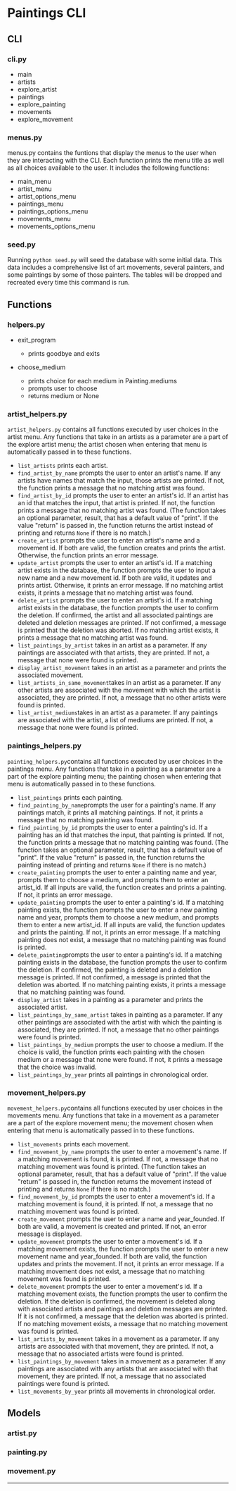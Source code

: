 
# Paintings CLI

## CLI

### cli.py

- main
- artists
- explore_artist
- paintings
- explore_painting
- movements
- explore_movement

### menus.py

menus.py contains the funtions that display the menus to the user when they are interacting with the CLI. Each function prints the menu title as well as all choices available to the user. It includes the following functions:
- main_menu
- artist_menu
- artist_options_menu
- paintings_menu
- paintings_options_menu
- movements_menu
- movements_options_menu

### seed.py

Running `python seed.py` will seed the database with some initial data. This data includes a comprehensive list of art movements, several painters, and some paintings by some of those painters. The tables will be dropped and recreated every time this command is run.

## Functions

### helpers.py

- exit_program
    - prints goodbye and exits

- choose_medium
    - prints choice for each medium in Painting.mediums
    - prompts user to choose
    - returns medium or None

### artist_helpers.py

`artist_helpers.py` contains all functions executed by user choices in the artist menu. Any functions that take in an artists as a parameter are a part of the explore artist menu; the artist chosen when entering that menu is automatically passed in to these functions.

- `list_artists` prints each artist.
- `find_artist_by_name` prompts the user to enter an artist's name. If any artists have names that match the input, those artists are printed. If not, the function prints a message that no matching artist was found.
- `find_artist_by_id` prompts the user to enter an artist's id. If an artist has an id that matches the input, that artist is printed. If not, the function prints a message that no matching artist was found. (The function takes an optional parameter, result, that has a default value of "print". If the value "return" is passed in, the function returns the artist instead of printing and returns `None` if there is no match.)
- `create_artist` prompts the user to enter an artist's name and a movement id. If both are valid, the function creates and prints the artist. Otherwise, the function prints an error message.
- `update_artist` prompts the user to enter an artist's id. If a matching artist exists in the database, the function prompts the user to input a new name and a new movement id. If both are valid, it updates and prints artist. Otherwise, it prints an error message. If no matching artist exists, it prints a message that no matching artist was found.
- `delete_artist` prompts the user to enter an artist's id. If a matching artist exists in the database, the function prompts the user to confirm the deletion. If confirmed, the artist and all associated paintings are deleted and deletion messages are printed. If not confirmed, a message is printed that the deletion was aborted. If no matching artist exists, it prints a message that no matching artist was found.
- `list_paintings_by_artist` takes in an artist as a parameter. If any paintings are associated with that artists, they are printed. If not, a message that none were found is printed.
- `display_artist_movement` takes in an artist as a parameter and prints the associated movement.
- `list_artists_in_same_movement`takes in an artist as a parameter. If any other artists are associated with the movement with which the artist is associated, they are printed. If not, a message that no other artists were found is printed.
- `list_artist_mediums`takes in an artist as a parameter. If any paintings are associated with the artist, a list of mediums are printed. If not, a message that none were found is printed.

### paintings_helpers.py

`painting_helpers.py`contains all functions executed by user choices in the paintings menu. Any functions that take in a painting as a parameter are a part of the explore painting menu; the painting chosen when entering that menu is automatically passed in to these functions.

- `list_paintings` prints each painting.
- `find_painting_by_name`prompts the user for a painting's name. If any paintings match, it prints all matching paintings. If not, it prints a message that no matching painting was found. 
- `find_painting_by_id` prompts the user to enter a painting's id. If a painting has an id that matches the input, that painting is printed. If not, the function prints a message that no matching painting was found. (The function takes an optional parameter, result, that has a default value of "print". If the value "return" is passed in, the function returns the painting instead of printing and returns `None` if there is no match.)
- `create_painting` prompts the user to enter a painting name and year, prompts them to choose a medium, and prompts them to enter an artist_id. If all inputs are valid, the function creates and prints a painting. If not, it prints an error message.
- `update_painting` prompts the user to enter a painting's id. If a matching painting exists, the function prompts the user to enter a new painting name and year, prompts them to choose a new medium, and prompts them to enter a new artist_id. If all inputs are valid, the function updates and prints the painting. If not, it prints an error message. If a matching painting does not exist, a message that no matching painting was found is printed.
- `delete_painting`prompts the user to enter a painting's id. If a matching painting exists in the database, the function prompts the user to confirm the deletion. If confirmed, the painting is deleted and a deletion message is printed. If not confirmed, a message is printed that the deletion was aborted. If no matching painting exists, it prints a message that no matching painting was found.
- `display_artist` takes in a painting as a parameter and prints the associated artist.
- `list_paintings_by_same_artist` takes in painting as a parameter. If any other paintings are associated with the artist with which the painting is associated, they are printed. If not, a message that no other paintings were found is printed.
- `list_paintings_by_medium` prompts the user to choose a medium. If the choice is valid, the function prints each painting with the chosen medium or a message that none were found. If not, it prints a message that the choice was invalid.
- `list_paintings_by_year` prints all paintings in chronological order.

### movement_helpers.py

`movement_helpers.py`contains all functions executed by user choices in the movements menu. Any functions that take in a movement as a parameter are a part of the explore movement menu; the movement chosen when entering that menu is automatically passed in to these functions.

- `list_movements` prints each movement.
- `find_movement_by_name` prompts the user to enter a movement's name. If a matching movement is found, it is printed. If not, a message that no matching movement was found is printed. (The function takes an optional parameter, result, that has a default value of "print". If the value "return" is passed in, the function returns the movement instead of printing and returns `None` if there is no match.)
- `find_movement_by_id` prompts the user to enter a movement's id. If a matching movement is found, it is printed. If not, a message that no matching movement was found is printed.
- `create_movement` prompts the user to enter a name and year_founded. If both are valid, a movement is created and printed. If not, an error message is displayed.
- `update_movement` prompts the user to enter a movement's id. If a matching movement exists, the function prompts the user to enter a new movement name and year_founded. If both are valid, the function updates and prints the movement. If not, it prints an error message. If a matching movement does not exist, a message that no matching movement was found is printed.
- `delete_movement` prompts the user to enter a movement's id. If a matching movement exists, the function prompts the user to confirm the deletion. If the deletion is confirmed, the movement is deleted along with associated artists and paintings and deletion messages are printed. If it is not confirmed, a message that the deletion was aborted is printed. If no matching movement exists, a message that no matching movement was found is printed.
- `list_artists_by_movement` takes in a movement as a parameter. If any artists are associated with that movement, they are printed. If not, a message that no associated artists were found is printed.
- `list_paintings_by_movement` takes in a movement as a parameter. If any paintings are associated with any artists that are associated with that movement, they are printed. If not, a message that no associated paintings were found is printed.
- `list_movements_by_year` prints all movements in chronological order.

## Models

### artist.py

### painting.py

### movement.py

---
